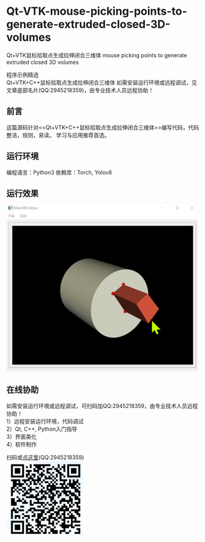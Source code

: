 # Qt-VTK-mouse-picking-points-to-generate-extruded-closed-3D-volumes
Qt+VTK鼠标拾取点生成拉伸闭合三维体 mouse picking points to generate extruded closed 3D volumes

程序示例精选  
Qt+VTK+C++鼠标拾取点生成拉伸闭合三维体
如需安装运行环境或远程调试，见文章底部名片(QQ:2945218359)，由专业技术人员远程协助！

## 前言
这篇源码针对<<Qt+VTK+C++鼠标拾取点生成拉伸闭合三维体>>编写代码，代码整洁，规则，易读。 学习与应用推荐首选。

## 运行环境
编程语言：Python3
依赖库：Torch, Yolov8

## 运行效果
<img src="https://github.com/alicema-creator/Qt-VTK-mouse-picking-points-to-generate-extruded-closed-3D-volumes/blob/main/vtkViewer5/screenshot/1.png" width="500"></a>


## 在线协助
如需安装运行环境或远程调试，可扫码加QQ:2945218359，由专业技术人员远程协助！  
1）远程安装运行环境，代码调试  
2）Qt, C++, Python入门指导  
3）界面美化  
4）软件制作  

扫码或<a href="https://img-blog.csdnimg.cn/132d32981a6d4d48bdf578f9810bd341.png" target="_blank">点这里</a>(QQ:2945218359)  
<a href="https://img-blog.csdnimg.cn/132d32981a6d4d48bdf578f9810bd341.png" target="_blank">
  <img src="https://github.com/alicema-creator/Qt-VTK-mouse-picking-points-to-generate-extruded-closed-3D-volumes/blob/main/vtkViewer5/screenshot/qrcode.png" width="200">
</a>
